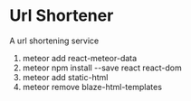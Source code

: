 # Url Shortener

A url shortening service

1. meteor add react-meteor-data
1. meteor npm install --save react react-dom
1. meteor add static-html
1. meteor remove blaze-html-templates
